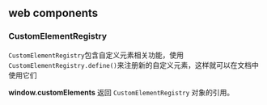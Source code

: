 ## web components

### CustomElementRegistry
`CustomElementRegistry`包含自定义元素相关功能，使用` CustomElementRegistry.define() `来注册新的自定义元素，这样就可以在文档中使用它们

**window.customElements**
返回 `CustomElementRegistry` 对象的引用。